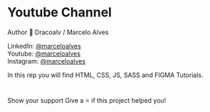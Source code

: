 ﻿# Youtube Channel

Author
👤 Dracoalv / Marcelo Alves

LinkedIn: <a href="https://www.linkedin.com/in/marceloalves19/">@marceloalves</a> <br>
Youtube: <a href="https://www.youtube.com/c/MarceloAlves1">@marceloalves</a><br>
Instagram: <a href="https://www.instagram.com/dracoalv1/">@marceloalves</a><br>

In this rep you will find HTML, CSS, JS, SASS and FIGMA Tutorials.
#
Show your support
Give a ⭐️ if this project helped you!
